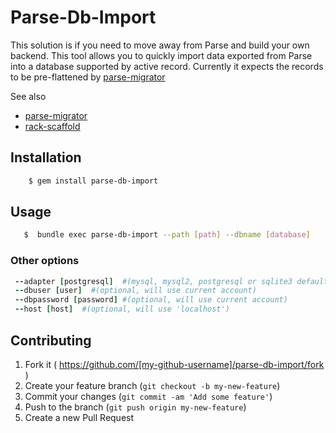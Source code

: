 # Parse-Db-Import

This solution is if you need to move away from Parse and build your own backend. This tool allows you to quickly import data exported from Parse into a database supported by active record. Currently it expects the records to be pre-flattened by [parse-migrator](https://github.com/JohnMorales/parse-migrator)

See also

  - [parse-migrator](https://github.com/JohnMorales/parse-migrator)
  - [rack-scaffold](https://github.com/mattt/rack-scaffold)

## Installation

```sh
    $ gem install parse-db-import
```


## Usage

```sh
   $  bundle exec parse-db-import --path [path] --dbname [database]
```

### Other options

```ruby
 --adapter [postgresql]  #(mysql, mysql2, postgresql or sqlite3 defaults to postgresql)
 --dbuser [user]  #(optional, will use current account)
 --dbpassword [password] #(optional, will use current account)
 --host [host]  #(optional, will use 'localhost')
```

## Contributing

1. Fork it ( https://github.com/[my-github-username]/parse-db-import/fork )
2. Create your feature branch (`git checkout -b my-new-feature`)
3. Commit your changes (`git commit -am 'Add some feature'`)
4. Push to the branch (`git push origin my-new-feature`)
5. Create a new Pull Request
